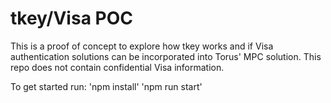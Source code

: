 # tkey/Visa POC

This is a proof of concept to explore how tkey works and if Visa authentication solutions can be incorporated into Torus' MPC solution. This repo does not contain confidential Visa information.

To get started run:
'npm install'
'npm run start'

